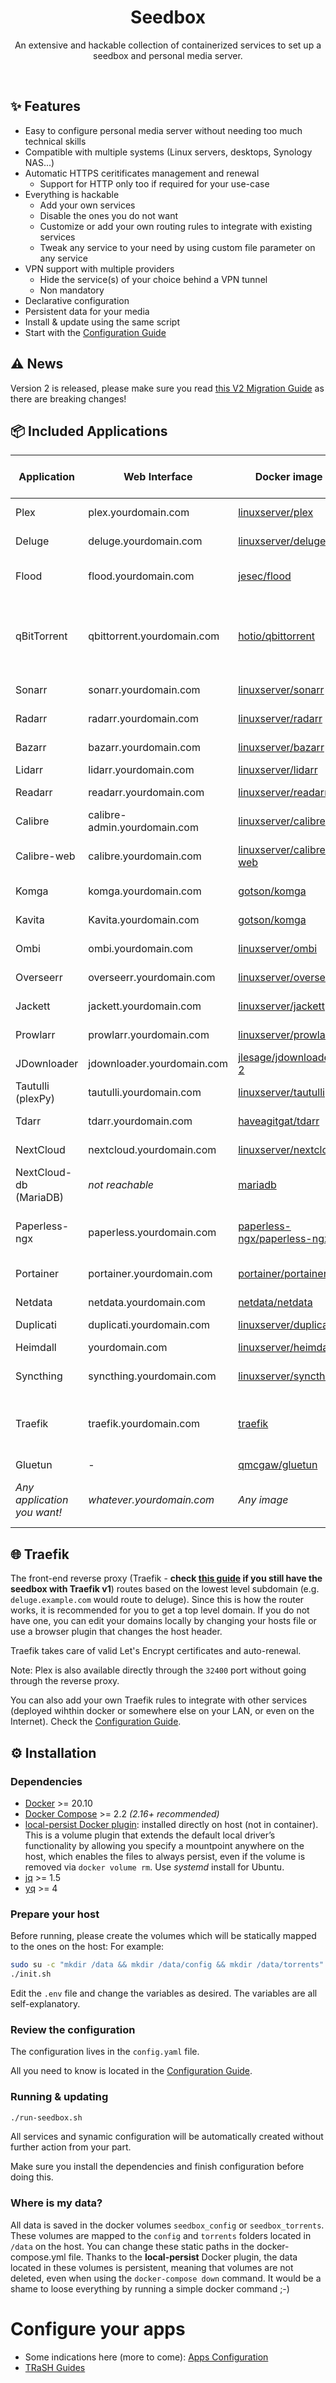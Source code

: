 <h1 align="center">Seedbox</h1>
  <p align="center">
    An extensive and hackable collection of containerized services to set up a seedbox and personal media server.
  </p>
<br>

## ✨ Features

* Easy to configure personal media server without needing too much technical skills
* Compatible with multiple systems (Linux servers, desktops, Synology NAS...)
* Automatic HTTPS ceritificates management and renewal
  * Support for HTTP only too if required for your use-case
* Everything is hackable
  * Add your own services
  * Disable the ones you do not want
  * Customize or add your own routing rules to integrate with existing services
  * Tweak any service to your need by using custom file parameter on any service
* VPN support with multiple providers
  * Hide the service(s) of your choice behind a VPN tunnel
  * Non mandatory
* Declarative configuration
* Persistent data for your media
* Install & update using the same script
* Start with the [Configuration Guide](doc/configuration.md)

## ⚠️ News

Version 2 is released, please make sure you read [this V2 Migration Guide](doc/UPGRADE_V2.md) as there are breaking changes!

## 📦 Included Applications

| Application          | Web Interface              | Docker image                                                           | Version (image tag) | Notes               |
-----------------------|----------------------------|------------------------------------------------------------------------|-------------------------|---------------------|
| Plex                 | plex.yourdomain.com        | [linuxserver/plex](https://hub.docker.com/r/linuxserver/plex)          | *latest*                | Media Streaming     |
| Deluge               | deluge.yourdomain.com      | [linuxserver/deluge](https://hub.docker.com/r/linuxserver/deluge)      | *latest*                | Torrents downloader |
| Flood               | flood.yourdomain.com      | [jesec/flood](https://hub.docker.com/r/jesec/flood)      | *latest*      | Web client for Deluge (experimental) |
| qBitTorrent | qbittorrent.yourdomain.com          | [hotio/qbittorrent](cr.hotio.dev/hotio/qbittorrent)    | *latest* | Torrents downloader + VuTorrent alternative WebUI built-in |
| Sonarr               | sonarr.yourdomain.com      | [linuxserver/sonarr](https://hub.docker.com/r/linuxserver/sonarr)      | *develop*               | TV Shows monitor    |
| Radarr               | radarr.yourdomain.com      | [linuxserver/radarr](https://hub.docker.com/r/linuxserver/radarr)      | *develop*                | Movies monitor      |
| Bazarr               | bazarr.yourdomain.com      | [linuxserver/bazarr](https://hub.docker.com/r/linuxserver/bazarr)      | *latest*                | Subtitles monitor   |
| Lidarr               | lidarr.yourdomain.com      | [linuxserver/lidarr](https://hub.docker.com/r/linuxserver/lidarr)      | *develop*               | Music monitor       |
| Readarr               | readarr.yourdomain.com      | [linuxserver/readarr](https://hub.docker.com/r/linuxserver/readarr)      | *nightly*               | Ebook and comic monitor       |
| Calibre | calibre-admin.yourdomain.com | [linuxserver/calibre](https://hub.docker.com/r/linuxserver/calibre)  | *latest* | eBook management |
| Calibre-web | calibre.yourdomain.com | [linuxserver/calibre-web](https://hub.docker.com/r/linuxserver/calibre-web)  | *nightly* | Book management UI |
| Komga               | komga.yourdomain.com      | [gotson/komga](https://hub.docker.com/r/gotson/komga)      | *latest*               | Comic Book Manager       |
| Kavita               | Kavita.yourdomain.com      | [gotson/komga](https://hub.docker.com/r/gotson/komga)      | *latest*               | Comic Book Manager       |
| Ombi               | ombi.yourdomain.com      | [linuxserver/ombi](https://hub.docker.com/r/linuxserver/ombi)      | *latest*               | Plex content requests       |
| Overseerr               | overseerr.yourdomain.com      | [linuxserver/overseerr](https://hub.docker.com/r/linuxserver/overseerr)      | *latest*               | Plex content requests       |
| Jackett              | jackett.yourdomain.com     | [linuxserver/jackett](https://hub.docker.com/r/linuxserver/jackett)    | *latest*                | Tracker indexer     |
| Prowlarr              | prowlarr.yourdomain.com     | [linuxserver/prowlarr](https://hub.docker.com/r/linuxserver/prowlarr)    | *develop*                | Tracker indexer |
| JDownloader          | jdownloader.yourdomain.com | [jlesage/jdownloader-2](https://hub.docker.com/r/jlesage/jdownloader-2)| *latest*                | Direct downloader   |
| Tautulli (plexPy)    | tautulli.yourdomain.com    | [linuxserver/tautulli](https://hub.docker.com/r/linuxserver/tautulli)  | *latest*                | Plex stats and admin|
| Tdarr            | tdarr.yourdomain.com   | [haveagitgat/tdarr](https://hub.docker.com/r/haveagitgat/tdarr)  | *latest*                | Re-encode files |
| NextCloud            | nextcloud.yourdomain.com   | [linuxserver/nextcloud](https://hub.docker.com/r/linuxserver/nextcloud)  | *latest*                | Files management    |
| NextCloud-db (MariaDB) | *not reachable*   | [mariadb](https://hub.docker.com/r/_/mariadb)  | *10*                | DB for Nextcloud    |
| Paperless-ngx  | paperless.yourdomain.com | [paperless-ngx/paperless-ngx](ghcr.io/paperless-ngx/paperless-ngx) | *latest* | Documents management and archiving (**BETA**) |
| Portainer            | portainer.yourdomain.com   | [portainer/portainer](https://hub.docker.com/r/portainer/portainer)    | *latest*                | Container management|
| Netdata              | netdata.yourdomain.com     | [netdata/netdata](https://hub.docker.com/r/netdata/netdata)            | *latest*                | Server monitoring   |
| Duplicati            | duplicati.yourdomain.com   | [linuxserver/duplicati](https://hub.docker.com/r/linuxserver/duplicati)| *latest*                | Backups             |
| Heimdall            | yourdomain.com   | [linuxserver/heimdall](https://hub.docker.com/r/linuxserver/heimdall)| *latest*                | Main dashboard      |
| Syncthing         | syncthing.yourdomain.com |  [linuxserver/syncthing](https://hub.docker.com/r/linuxserver/syncthing) | *latest* | P2P files sharing |
| Traefik | traefik.yourdomain.com | [traefik](https://hub.docker.com/_/traefik) | *latest* | Traefik reverse proxy (access to admin dashboard) |
| Gluetun            | -   | [qmcgaw/gluetun](https://hub.docker.com/r/qmcgaw/gluetun)| *latest*                | VPN client             |
| *Any application you want!* | *whatever.yourdomain.com* | *Any image* | *Any tag* | *Any service - See the [Configuration Guide](doc/configuration.md)* |

## 🌐 Traefik

The front-end reverse proxy (Traefik - **check [this guide](doc/traefik_v2.md) if you still have the seedbox with Traefik v1**)  routes based on the lowest level subdomain (e.g. `deluge.example.com` would route to deluge). Since this is how the router works, it is recommended for you to get a top level domain. If you do not have one, you can edit your domains locally by changing your hosts file or use a browser plugin that changes the host header.

Traefik takes care of valid Let's Encrypt certificates and auto-renewal.

Note: Plex is also available directly through the `32400` port without going through the reverse proxy.

You can also add your own Traefik rules to integrate with other services (deployed wihthin docker or somewhere else on your LAN, or even on the Internet).
Check the [Configuration Guide](doc/configuration.md).

## ⚙️ Installation

### Dependencies

- [Docker](https://github.com/docker/docker) >= 20.10
- [Docker Compose](https://github.com/docker/compose) >= 2.2 *(2.16+ recommended)*
- [local-persist Docker plugin](https://github.com/MatchbookLab/local-persist): installed directly on host (not in container). This is a volume plugin that extends the default local driver’s functionality by allowing you specify a mountpoint anywhere on the host, which enables the files to always persist, even if the volume is removed via `docker volume rm`. Use *systemd* install for Ubuntu.
- [jq](https://stedolan.github.io/jq/download/) >= 1.5
- [yq](https://github.com/mikefarah/yq/releases) >= 4

### Prepare your host

Before running, please create the volumes which will be statically mapped to the ones on the host:
For example:

```sh
sudo su -c "mkdir /data && mkdir /data/config && mkdir /data/torrents"
./init.sh
```

Edit the `.env` file and change the variables as desired.
The variables are all self-explanatory.

### Review the configuration

The configuration lives in the ``config.yaml`` file.

All you need to know is located in the [Configuration Guide](doc/configuration.md).

### Running & updating

```sh
./run-seedbox.sh
```

All services and synamic configuration will be automatically created without further action from your part.

Make sure you install the dependencies and finish configuration before doing this.

### Where is my data?

All data is saved in the docker volumes `seedbox_config` or
`seedbox_torrents`.
These volumes are mapped to the `config` and `torrents` folders located in `/data` on the host. You can change these static paths in the docker-compose.yml file.
Thanks to the **local-persist** Docker plugin, the data located in these volumes is persistent, meaning that volumes are not deleted, even when using the ```docker-compose down``` command. It would be a shame to loose everything by running a simple docker command ;-)

# Configure your apps

- Some indications here (more to come): [Apps Configuration](doc/configuration.md#apps-configuration)
- [TRaSH Guides](https://trash-guides.info/)